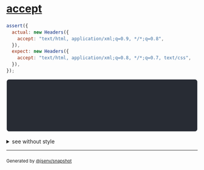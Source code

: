 # [accept](../../headers.test.js#L126)

```js
assert({
  actual: new Headers({
    accept: "text/html, application/xml;q=0.9, */*;q=0.8",
  }),
  expect: new Headers({
    accept: "text/html, application/xml;q=0.8, */*;q=0.7, text/css",
  }),
});
```

![img](throw.svg)

<details>
  <summary>see without style</summary>

```console
AssertionError: actual and expect are different

actual: Headers(
  "accept" => "text/html, application/xml;q=0.9, */*;q=0.8"
)
expect: Headers(
  "accept" => "text/html, application/xml;q=0.8, */*;q=0.7, text/css"
)
```

</details>


---

<sub>
  Generated by <a href="https://github.com/jsenv/core/tree/main/packages/tooling/snapshot">@jsenv/snapshot</a>
</sub>
